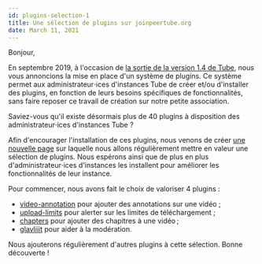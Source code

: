 ```yaml
---
id: plugins-selection-1
title: Une sélection de plugins sur joinpeertube.org
date: March 11, 2021
---
```


<p>Bonjour,</p>
<p>En septembre 2019, à l'occasion de <a rel="noreferrer noopener" target="_blank"
    href="https://joinpeertube.org/fr/news#release-1-4-0">la sortie de la version 1.4 de Tube</a>, nous vous
  annoncions la mise en place d'un système de plugins. Ce système permet aux administrateur⋅ices d'instances Tube
  de créer et/ou d'installer des plugins, en fonction de leurs besoins spécifiques de fonctionnalités, sans faire
  reposer ce travail de création sur notre petite association.</p>
<p>Saviez-vous qu'il existe désormais plus de 40 plugins à disposition des
  administrateur⋅ices d'instances Tube ?</p>
<p>Afin d'encourager l'installation de ces plugins, nous venons de créer <a rel="noreferrer noopener" target="_blank"
    href="https://joinpeertube.org/plugins-selection">une nouvelle page</a>
  sur laquelle nous allons régulièrement mettre en valeur une sélection de plugins. Nous espérons ainsi que de plus en
  plus d'administrateur⋅ices d'instances les installent pour améliorer les fonctionnalités de leur instance.</p>
<p>Pour commencer, nous avons
  fait le choix de valoriser 4 plugins :</p>
<ul>
  <li><a rel="noreferrer noopener" target="_blank" href="/plugins-selection#video-annotation">video-annotation</a> pour
    ajouter des annotations sur une vidéo ;
  </li>
  <li><a rel="noreferrer noopener" target="_blank" href="/plugins-selection#upload-limits">upload-limits</a> pour alerter
    sur les limites de téléchargement ;</li>
  <li><a rel="noreferrer noopener" target="_blank" href="/plugins-selection#chapters">chapters</a> pour ajouter des
    chapitres à une vidéo ;</li>
  <li><a rel="noreferrer noopener" target="_blank" href="/plugins-selection#glavliiit">glavliiit</a> pour aider à la
    modération.</li>
</ul>
<p>Nous ajouterons régulièrement d'autres plugins à cette sélection. Bonne découverte !
</p>
